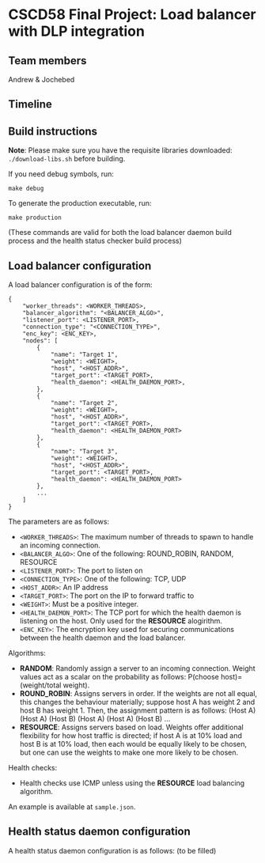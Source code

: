 # CSCD58 Final Project: Load balancer with DLP integration

## Team members

Andrew & Jochebed

## Timeline

## Build instructions

**Note**: Please make sure you have the requisite libraries downloaded: `./download-libs.sh` before building.

If you need debug symbols, run:

    make debug

To generate the production executable, run:

    make production

(These commands are valid for both the load balancer daemon build process and the health status checker build process)

## Load balancer configuration

A load balancer configuration is of the form:

```
{
    "worker_threads": <WORKER_THREADS>,
    "balancer_algorithm": "<BALANCER_ALGO>",
    "listener_port": <LISTENER_PORT>,
    "connection_type": "<CONNECTION_TYPE>",
    "enc_key": <ENC_KEY>,
    "nodes": [
        {
            "name": "Target 1",
            "weight": <WEIGHT>,
            "host", "<HOST_ADDR>",
            "target_port": <TARGET_PORT>,
            "health_daemon": <HEALTH_DAEMON_PORT>,
        },
        {
            "name": "Target 2",
            "weight": <WEIGHT>,
            "host", "<HOST_ADDR>",
            "target_port": <TARGET_PORT>,
            "health_daemon": <HEALTH_DAEMON_PORT>
        },
        {
            "name": "Target 3",
            "weight": <WEIGHT>,
            "host", "<HOST_ADDR>",
            "target_port": <TARGET_PORT>,
            "health_daemon": <HEALTH_DAEMON_PORT>
        },
        ...
    ]
}
```

The parameters are as follows:
- `<WORKER_THREADS>`: The maximum number of threads to spawn to handle an incoming connection.
- `<BALANCER_ALGO>`: One of the following: ROUND_ROBIN, RANDOM, RESOURCE
- `<LISTENER_PORT>`: The port to listen on
- `<CONNECTION_TYPE>`: One of the following: TCP, UDP
- `<HOST_ADDR>`: An IP address
- `<TARGET_PORT>`: The port on the IP to forward traffic to
- `<WEIGHT>`: Must be a positive integer.
- `<HEALTH_DAEMON_PORT>`: The TCP port for which the health daemon is listening on the host. Only used for the **RESOURCE** alogirithm.
- `<ENC_KEY>`: The encryption key used for securing communications between the health daemon and the load balancer.

Algorithms:
- **RANDOM**: Randomly assign a server to an incoming connection. Weight values act as a scalar on the probability as follows: P(choose host)=(weight/total weight).
- **ROUND_ROBIN**: Assigns servers in order. If the weights are not all equal, this changes the behaviour materially; suppose host A has weight 2 and host B has weight 1. Then, the assignment pattern is as follows: (Host A) (Host A) (Host B) (Host A) (Host A) (Host B) ...
- **RESOURCE**: Assigns servers based on load. Weights offer additional flexibility for how host traffic is directed; if host A is at 10% load and host B is at 10% load, then each would be equally likely to be chosen, but one can use the weights to make one more likely to be chosen. 

Health checks:
- Health checks use ICMP unless using the **RESOURCE** load balancing algorithm.

An example is available at `sample.json`.

## Health status daemon configuration

A health status daemon configuration is as follows:
(to be filled)